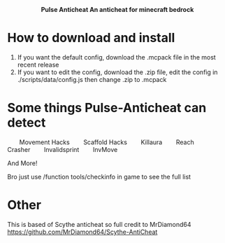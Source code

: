 <div align="center">
  <b> Pulse Anticheat </b>
  <b>An anticheat for minecraft bedrock</b>
</div>

# How to download and install
1. If you want the default config, download the .mcpack file in the most recent release
2. If you want to edit the config, download the .zip file, edit the config in ./scripts/data/config.js then change .zip to .mcpack

# Some things Pulse-Anticheat can detect

&nbsp;&nbsp;&nbsp;&nbsp;&nbsp;&nbsp; Movement Hacks 
&nbsp;&nbsp;&nbsp;&nbsp;&nbsp;&nbsp; Scaffold Hacks 
&nbsp;&nbsp;&nbsp;&nbsp;&nbsp;&nbsp; Killaura 
&nbsp;&nbsp;&nbsp;&nbsp;&nbsp;&nbsp; Reach 
&nbsp;&nbsp;&nbsp;&nbsp;&nbsp;&nbsp; Crasher 
&nbsp;&nbsp;&nbsp;&nbsp;&nbsp;&nbsp; Invalidsprint 
&nbsp;&nbsp;&nbsp;&nbsp;&nbsp;&nbsp; InvMove 

And More!

Bro just use /function tools/checkinfo in game to see the full list

# Other

This is based of Scythe anticheat so full credit to MrDiamond64
https://github.com/MrDiamond64/Scythe-AntiCheat
  
